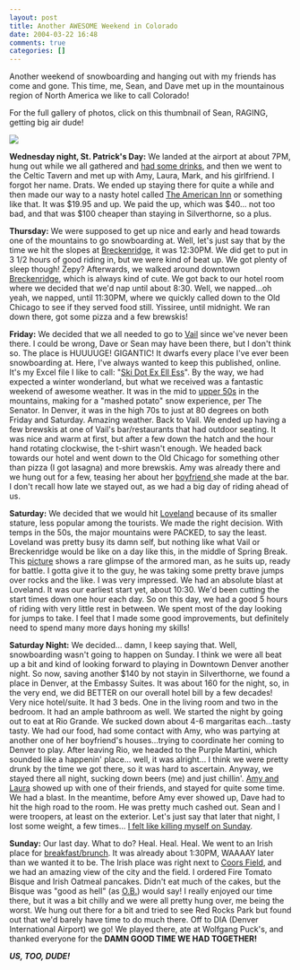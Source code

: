 ```yaml
---
layout: post
title: Another AWESOME Weekend in Colorado
date: 2004-03-22 16:48
comments: true
categories: []
---
```

Another weekend of snowboarding and hanging out with my friends has come and gone. This time, me, Sean, and Dave met up in the mountainous region of North America we like to call Colorado!

For the full gallery of photos, click on this thumbnail of Sean, RAGING, getting big air dude!

<a href="http://www.filias.com/cgi-bin/album.pl?album=2004%20Albums/03.22.2004.ColoradoPartTwo"><img src="http://www.filias.com/photos/2004%20Albums/thmb_03.22.2004.ColoradoPartTwo.JPG" border="0"></a>

<b>Wednesday night, St. Patrick's Day:</b>
We landed at the airport at about 7PM, hung out while we all gathered and <a href="http://www.filias.com/cgi-bin/album.pl?photo=2004%20Albums/03.22.2004.ColoradoPartTwo/IMG_4698.JPG">had some drinks</a>, and then we went to the Celtic Tavern and met up with Amy, Laura, Mark, and his girlfriend. I forgot her name. Drats. We ended up staying there for quite a while and then made our way to a nasty hotel called <a href="http://www.filias.com/cgi-bin/album.pl?photo=2004%20Albums/03.22.2004.ColoradoPartTwo/IMG_4699.JPG">The American Inn</a> or something like that. It was $19.95 and up. We paid the up, which was $40... not too bad, and that was $100 cheaper than staying in Silverthorne, so a plus.

<b>Thursday:</b>
We were supposed to get up nice and early and head towards one of the mountains to go snowboarding at. Well, let's just say that by the time we hit the slopes at <a href="http://www.filias.com/cgi-bin/album.pl?photo=2004%20Albums/03.22.2004.ColoradoPartTwo/IMG_4702.JPG">Breckenridge</a>, it was 12:30PM. We did get to put in 3 1/2 hours of good riding in, but we were kind of beat up. We got plenty of sleep though! Zepy? Afterwards, we walked around downtown <a href="http://www.breckenridge.com">Breckenridge</a>, which is always kind of cute. We got back to our hotel room where we decided that we'd nap until about 8:30. Well, we napped...oh yeah, we napped, until 11:30PM, where we quickly called down to the Old Chicago to see if they served food still. Yissiree, until midnight. We ran down there, got some pizza and a few brewskis!

<b>Friday:</b>
We decided that we all needed to go to <a href="http://www.vail.com">Vail</a> since we've never been there. I could be wrong, Dave or Sean may have been there, but I don't think so. The place is HUUUUGE! GIGANTIC! It dwarfs every place I've ever been snowboarding at. Here, I've always wanted to keep this published, online. It's my Excel file I like to call: "<a href="http://www.peterfilias.com/files/ski.xls">Ski Dot Ex Ell Ess</a>". By the way, we had expected a winter wonderland, but what we received was a fantastic weekend of awesome weather. It was in the mid to <a href="http://www.filias.com/cgi-bin/album.pl?photo=2004%20Albums/03.22.2004.ColoradoPartTwo/IMG_4726.JPG">upper 50s</a> in the mountains, making for a "mashed potato" snow experience, per The Senator. In Denver, it was in the high 70s to just at 80 degrees on both Friday and Saturday. Amazing weather. Back to Vail. We ended up having a few brewskis at one of Vail's bar/restaurants that had outdoor seating. It was nice and warm at first, but after a few down the hatch and the hour hand rotating clockwise, the t-shirt wasn't enough. We headed back towards our hotel and went down to the Old Chicago for something other than pizza (I got lasagna) and more brewskis. Amy was already there and we hung out for a few, teasing her about her <a href="http://www.filias.com/cgi-bin/album.pl?photo=2004%20Albums/03.22.2004.ColoradoPartTwo/IMG_4794.JPG">boyfriend </a>she made at the bar. I don't recall how late we stayed out, as we had a big day of riding ahead of us.

<b>Saturday:</b>
We decided that we would hit <a href="http://www.skiloveland.com">Loveland</a> because of its smaller stature, less popular among the tourists. We made the right decision. With temps in the 50s, the major mountains were PACKED, to say the least. Loveland was pretty busy its damn self, but nothing like what Vail or Breckenridge would be like on a day like this, in the middle of Spring Break. This <a href="http://www.filias.com/cgi-bin/album.pl?photo=2004%20Albums/03.22.2004.ColoradoPartTwo/IMG_4799.JPG">picture</a> shows a rare glimpse of the armored man, as he suits up, ready for battle. I gotta give it to the guy, he was taking some pretty brave jumps over rocks and the like. I was very impressed. We had an absolute blast at Loveland. It was our earliest start yet, about 10:30. We'd been cutting the start times down one hour each day. So on this day, we had a good 5 hours of riding with very little rest in between. We spent most of the day looking for jumps to take. I feel that I made some good improvements, but definitely need to spend many more days honing my skills!

<b>Saturday Night:</b>
We decided... damn, I keep saying that. Well, snowboarding wasn't going to happen on Sunday. I think we were all beat up a bit and kind of looking forward to playing in Downtown Denver another night. So now, saving another $140 by not stayin in Silverthorne, we found a place in Denver, at the Embassy Suites. It was about 160 for the night, so, in the very end, we did BETTER on our overall hotel bill by a few decades! Very nice hotel/suite. It had 3 beds. One in the living room and two in the bedroom. It had an ample bathroom as well. We started the night by going out to eat at Rio Grande. We sucked down about 4-6 margaritas each...tasty tasty. We had our food, had some contact with Amy, who was partying at another one of her boyfriend's houses...trying to coordinate her coming to Denver to play. After leaving Rio, we headed to the Purple Martini, which sounded like a happenin' place... well, it was alright... I think we were pretty drunk by the time we got there, so it was hard to ascertain. Anyway, we stayed there all night, sucking down beers (me) and just chillin'. <a href="http://www.filias.com/cgi-bin/album.pl?photo=2004%20Albums/03.22.2004.ColoradoPartTwo/IMG_4856.JPG">Amy and Laura</a> showed up with one of their friends, and stayed for quite some time. We had a blast. In the meantime, before Amy ever showed up, Dave had to hit the high road to the room. He was pretty much cashed out. Sean and I were troopers, at least on the exterior. Let's just say that later that night, I lost some weight, a few times... <a href="http://www.filias.com/cgi-bin/album.pl?photo=2004%20Albums/03.22.2004.ColoradoPartTwo/IMG_4861.JPG">I felt like killing myself on Sunday</a>.

<b>Sunday:</b>
Our last day. What to do? Heal. Heal. Heal. We went to an Irish place for <a href="http://www.filias.com/cgi-bin/album.pl?photo=2004%20Albums/03.22.2004.ColoradoPartTwo/IMG_4873.JPG">breakfast/brunch</a>. It was already about 1:30PM, WAAAAY later than we wanted it to be. The Irish place was right next to <a href="http://www.filias.com/cgi-bin/album.pl?photo=2004%20Albums/03.22.2004.ColoradoPartTwo/IMG_4875.JPG">Coors Field</a>, and we had an amazing view of the city and the field. I ordered Fire Tomato Bisque and Irish Oatmeal pancakes. Didn't eat much of the cakes, but the Bisque was "good as hell" (as <a href="http://www.filias.com/cgi-bin/album.pl?photo=2004%20Albums/03.22.2004.ColoradoPartTwo/IMG_4850.JPG">O.B.</a>) would say! I really enjoyed our time there, but it was a bit chilly and we were all pretty hung over, me being the worst. We hung out there for a bit and tried to see Red Rocks Park but found out that we'd barely have time to do much there. Off to DIA (Denver International Airport) we go! We played there, ate at Wolfgang Puck's, and thanked everyone for the <b>DAMN GOOD TIME WE HAD TOGETHER!</b>

<b><i>US, TOO, DUDE!</i></b>

